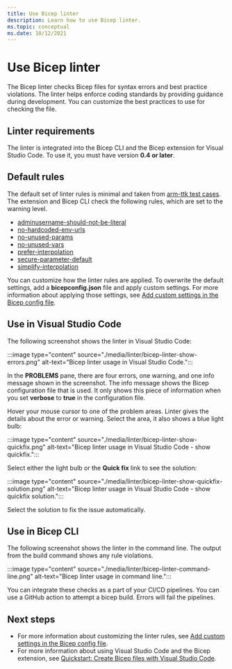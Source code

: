 ```yaml
---
title: Use Bicep linter
description: Learn how to use Bicep linter.
ms.topic: conceptual
ms.date: 10/12/2021
---
```


# Use Bicep linter

The Bicep linter checks Bicep files for syntax errors and best practice violations. The linter helps enforce coding standards by providing guidance during development. You can customize the best practices to use for checking the file.

## Linter requirements

The linter is integrated into the Bicep CLI and the Bicep extension for Visual Studio Code. To use it, you must have version **0.4 or later**.

## Default rules

The default set of linter rules is minimal and taken from [arm-ttk test cases](../templates/template-test-cases.md). The extension and Bicep CLI check the following rules, which are set to the warning level.

- [adminusername-should-not-be-literal](./linter-rule-admin-username-should-not-be-literal.md)
- [no-hardcoded-env-urls](./linter-rule-no-hardcoded-environment-urls.md)
- [no-unused-params](./linter-rule-no-unused-parameters.md)
- [no-unused-vars](./linter-rule-no-unused-variables.md)
- [prefer-interpolation](./linter-rule-prefer-interpolation.md)
- [secure-parameter-default](./linter-rule-secure-parameter-default.md)
- [simplify-interpolation](./linter-rule-simplify-interpolation.md)

You can customize how the linter rules are applied. To overwrite the default settings, add a **bicepconfig.json** file and apply custom settings. For more information about applying those settings, see [Add custom settings in the Bicep config file](bicep-config-linter.md).

## Use in Visual Studio Code

The following screenshot shows the linter in Visual Studio Code:

:::image type="content" source="./media/linter/bicep-linter-show-errors.png" alt-text="Bicep linter usage in Visual Studio Code.":::

In the **PROBLEMS** pane, there are four errors, one warning, and one info message shown in the screenshot.  The info message shows the Bicep configuration file that is used. It only shows this piece of information when you set **verbose** to **true** in the configuration file.

Hover your mouse cursor to one of the problem areas. Linter gives the details about the error or warning. Select the area, it also shows a blue light bulb:

:::image type="content" source="./media/linter/bicep-linter-show-quickfix.png" alt-text="Bicep linter usage in Visual Studio Code - show quickfix.":::

Select either the light bulb or the **Quick fix** link to see the solution:

:::image type="content" source="./media/linter/bicep-linter-show-quickfix-solution.png" alt-text="Bicep linter usage in Visual Studio Code - show quickfix solution.":::

Select the solution to fix the issue automatically.

## Use in Bicep CLI

The following screenshot shows the linter in the command line. The output from the build command shows any rule violations.

:::image type="content" source="./media/linter/bicep-linter-command-line.png" alt-text="Bicep linter usage in command line.":::

You can integrate these checks as a part of your CI/CD pipelines. You can use a GitHub action to attempt a bicep build. Errors will fail the pipelines.

## Next steps

* For more information about customizing the linter rules, see [Add custom settings in the Bicep config file](bicep-config-linter.md).
* For more information about using Visual Studio Code and the Bicep extension, see [Quickstart: Create Bicep files with Visual Studio Code](./quickstart-create-bicep-use-visual-studio-code.md).

